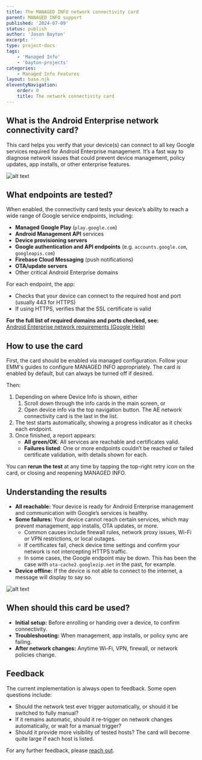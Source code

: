 ```yaml
---
title: The MANAGED INFO network connectivity card
parent: MANAGED INFO support
published: '2024-07-09'
status: publish
author: 'Jason Bayton'
excerpt: ''
type: project-docs
tags: 
    - 'Managed Info'
    - 'bayton-projects'
categories: 
    - Managed Info Features
layout: base.njk
eleventyNavigation: 
    order: 0
    title: The network connectivity card
---
```


## What is the Android Enterprise network connectivity card?

This card helps you verify that your device(s) can connect to all key Google services required for Android Enterprise management. It’s a fast way to diagnose network issues that could prevent device management, policy updates, app installs, or other enterprise features.

![alt text](https://cdn.bayton.org/assets/managed_info/network-connectivity-check/aec-card.png)

## What endpoints are tested?

When enabled, the connectivity card tests your device’s ability to reach a wide range of Google service endpoints, including:

- **Managed Google Play** (`play.google.com`)
- **Android Management API** services
- **Device provisioning servers**
- **Google authentication and API endpoints** (e.g. `accounts.google.com`, `googleapis.com`)
- **Firebase Cloud Messaging** (push notifications)
- **OTA/update servers**
- Other critical Android Enterprise domains

For each endpoint, the app:

- Checks that your device can connect to the required host and port (usually 443 for HTTPS)
- If using HTTPS, verifies that the SSL certificate is valid

**For the full list of required domains and ports checked, see:**  
[Android Enterprise network requirements (Google Help)](https://support.google.com/work/android/answer/10513641)

## How to use the card

First, the card should be enabled via managed configuration. Follow your EMM's guides to configure MANAGED INFO appropriately. The card _is_ enabled by default, but can always be turned off if desired.

Then:

1. Depending on where Device Info is shown, either
   1. Scroll down through the info cards in the main screen, or
   2. Open device info via the top navigation button. The AE network connectivity card is the last in the list.
2. The test starts automatically, showing a progress indicator as it checks each endpoint.
3. Once finished, a report appears:
    - **All green/OK**: All services are reachable and certificates valid.
    - **Failures listed**: One or more endpoints couldn’t be reached or failed certificate validation, with details shown for each.

You can **rerun the test** at any time by tapping the top-right retry icon on the card, or closing and reopening MANAGED INFO.

## Understanding the results

- **All reachable:** Your device is ready for Android Enterprise management and communication with Google’s services is healthy.
- **Some failures:** Your device cannot reach certain services, which may prevent management, app installs, OTA updates, or more.
  - Common causes include firewall rules, network proxy issues, Wi-Fi or VPN restrictions, or local outages.
  - If certificates fail, check device time settings and confirm your network is not intercepting HTTPS traffic.
  - In some cases, the Google endpoint may be down. This has been the case with `ota-cache2.googlezip.net` in the past, for example.
- **Device offline:** If the device is not able to connect to the internet, a message will display to say so.

![alt text](https://cdn.bayton.org/assets/managed_info/network-connectivity-check/device-offline.png)

## When should this card be used?

- **Initial setup:** Before enrolling or handing over a device, to confirm connectivity.
- **Troubleshooting:** When management, app installs, or policy sync are failing.
- **After network changes:** Anytime Wi-Fi, VPN, firewall, or network policies change.

## Feedback

The current implementation is always open to feedback. Some open questions include:

- Should the network test ever trigger automatically, or should it be switched to fully manual?
- If it remains automatic, should it re-trigger on network changes automatically, or wait for a manual trigger?
- Should it provide more visibility of tested hosts? The card will become quite large if each host is listed.

For any further feedback, please [reach out](/contact).